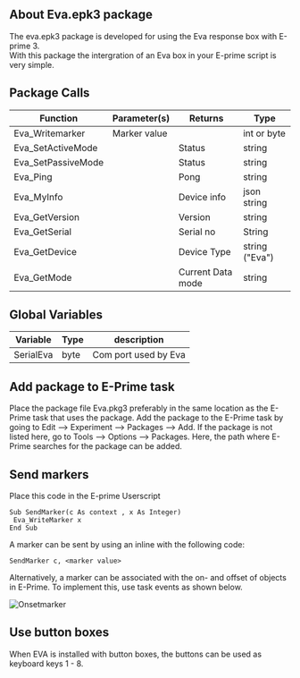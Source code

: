 <!-- About -->
## About Eva.epk3 package
The eva.epk3 package is developed for using the Eva response box with E-prime 3.<br>
With this package the intergration of an Eva box in your E-prime script is very simple.



<!-- Package calls -->
## Package Calls

| Function | Parameter(s) | Returns | Type
| ------------- | ------------- | ------------- | ------------- |
| Eva_Writemarker  | Marker value |   |int or byte| 
| Eva_SetActiveMode  |    | Status | string |
| Eva_SetPassiveMode  |    | Status | string |
| Eva_Ping  |    | Pong | string|
| Eva_MyInfo  |    | Device info | json string|
| Eva_GetVersion  |    | Version |string|
| Eva_GetSerial  |    | Serial no |String|
| Eva_GetDevice  |    | Device Type |string ("Eva")|
| Eva_GetMode  |    | Current Data mode |string|

<!-- Global variables -->
## Global Variables

| Variable | Type | description|
| ------------- | ------------- | ------------- | 
| SerialEva  | byte |   Com port used by Eva|  


## Add package to E-Prime task
Place the package file Eva.pkg3 preferably in the same location as the E-Prime task that uses the package. Add the package to the E-Prime task by going to Edit --> Experiment --> Packages --> Add. If the package is not listed here, go to Tools --> Options --> Packages. Here, the path where E-Prime searches for the package can be added. 

## Send markers
Place this code in the E-prime Userscript
```
Sub SendMarker(c As context , x As Integer)
 Eva_WriteMarker x    
End Sub
```

A marker can be sent by using an inline with the following code: 
```
SendMarker c, <marker value>
```
 
Alternatively, a marker can be associated with the on- and offset of objects in E-Prime. To implement this, use task events as shown below.


![Onsetmarker](https://user-images.githubusercontent.com/98744988/175535976-3020274b-d028-449e-a84f-acc6cafd22dc.gif)

## Use button boxes
When EVA is installed with button boxes, the buttons can be used as keyboard keys 1 - 8.
